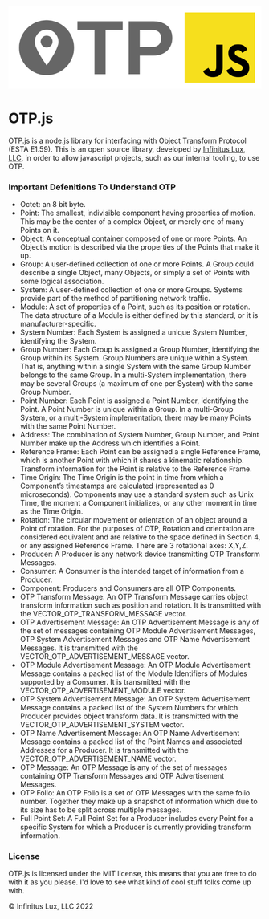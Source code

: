 ![OTP.js Logo](assets/img/OTPjs.png)
# OTP.js
OTP.js is a node.js library for interfacing with Object Transform Protocol (ESTA E1.59). This is an open source library, developed by [Infinitus Lux, LLC](https://www.infinituslux.com/), in order to allow javascript projects, such as our internal tooling, to use OTP.

### Important Defenitions To Understand OTP
- Octet: an 8 bit byte.
- Point: The smallest, indivisible component having properties of motion. This may be the center of a complex Object, or merely one of many Points on it.
- Object: A conceptual container composed of one or more Points. An Object’s motion is described via the properties of the Points that make it up.
- Group: A user-defined collection of one or more Points. A Group could describe a single Object, many Objects, or simply a set of Points with some logical association.
- System: A user-defined collection of one or more Groups. Systems provide part of the method of partitioning network traffic.
- Module: A set of properties of a Point, such as its position or rotation. The data structure of a Module is either defined by this standard, or it is manufacturer-specific.
- System Number: Each System is assigned a unique System Number, identifying the System.
- Group Number: Each Group is assigned a Group Number, identifying the Group within its System. Group Numbers are unique within a System. That is, anything within a single System with the same Group Number belongs to the same Group. In a multi-System implementation, there may be several Groups (a maximum of one per System) with the same Group Number.
- Point Number: Each Point is assigned a Point Number, identifying the Point. A Point Number is unique within a Group. In a multi-Group System, or a multi-System implementation, there may be many Points with the same Point Number.
- Address: The combination of System Number, Group Number, and Point Number make up the Address which identifies a Point.
- Reference Frame: Each Point can be assigned a single Reference Frame, which is another Point with which it shares a kinematic relationship. Transform information for the Point is relative to the Reference Frame.
- Time Origin: The Time Origin is the point in time from which a Component’s timestamps are calculated (represented as 0 microseconds). Components may use a standard system such as Unix Time, the moment a Component initializes, or any other moment in time as the Time Origin.
- Rotation: The circular movement or orientation of an object around a Point of rotation. For the purposes of OTP, Rotation and orientation are considered equivalent and are relative to the space defined in Section 4, or any assigned Reference Frame. There are 3 rotational axes: X,Y,Z.
- Producer: A Producer is any network device transmitting OTP Transform Messages.
- Consumer: A Consumer is the intended target of information from a Producer.
- Component: Producers and Consumers are all OTP Components.
- OTP Transform Message: An OTP Transform Message carries object transform information such as position and rotation. It is transmitted with the VECTOR_OTP_TRANSFORM_MESSAGE vector.
- OTP Advertisement Message: An OTP Advertisement Message is any of the set of messages containing OTP Module Advertisement Messages, OTP System Advertisement Messages and OTP Name Advertisement Messages. It is transmitted with the VECTOR_OTP_ADVERTISEMENT_MESSAGE vector.
- OTP Module Advertisement Message: An OTP Module Advertisement Message contains a packed list of the Module Identifiers of Modules supported by a Consumer. It is transmitted with the VECTOR_OTP_ADVERTISEMENT_MODULE vector.
- OTP System Advertisement Message: An OTP System Advertisement Message contains a packed list of the System Numbers for which Producer provides object transform data. It is transmitted with the VECTOR_OTP_ADVERTISEMENT_SYSTEM vector.
- OTP Name Advertisement Message: An OTP Name Advertisement Message contains a packed list of the Point Names and associated Addresses for a Producer. It is transmitted with the VECTOR_OTP_ADVERTISEMENT_NAME vector.
- OTP Message: An OTP Message is any of the set of messages containing OTP Transform Messages and OTP Advertisement Messages.
- OTP Folio: An OTP Folio is a set of OTP Messages with the same folio number. Together they make up a snapshot of information which due to its size has to be split across multiple messages.
- Full Point Set: A Full Point Set for a Producer includes every Point for a specific System for which a Producer is currently providing transform information.

### License
OTP.js is licensed under the MIT license, this means that you are free to do with it as you please. I'd love to see what kind of cool stuff folks come up with.

&copy; Infinitus Lux, LLC 2022

